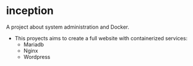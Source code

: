 # inception

A project about system administration and Docker.
- This proyects aims to create a full website with containerized services:
  - Mariadb
  - Nginx
  - Wordpress
